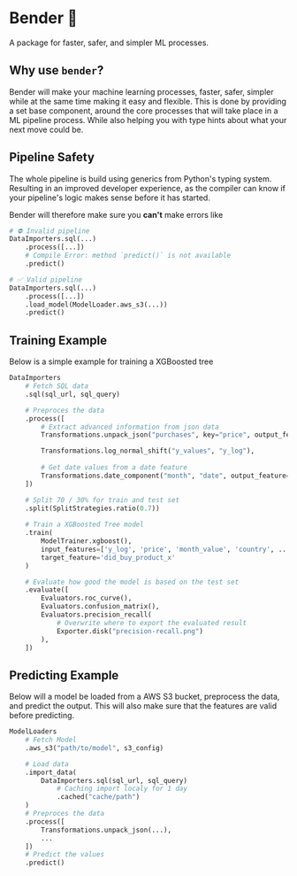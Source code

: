 # Bender 🤖

A package for faster, safer, and simpler ML processes.

## Why use `bender`?

Bender will make your machine learning processes, faster, safer, simpler while at the same time making it easy and flexible. This is done by providing a set base component, around the core processes that will take place in a ML pipeline process. While also helping you with type hints about what your next move could be.

## Pipeline Safety

The whole pipeline is build using generics from Python's typing system. Resulting in an improved developer experience, as the compiler can know if your pipeline's logic makes sense before it has started. 

Bender will therefore make sure you **can't** make errors like

```python
# ⛔️ Invalid pipeline
DataImporters.sql(...)
    .process([...])
    # Compile Error: method `predict()` is not available
    .predict()

# ✅ Valid pipeline
DataImporters.sql(...)
    .process([...])
    .load_model(ModelLoader.aws_s3(...))
    .predict()
```

## Training Example
Below is a simple example for training a XGBoosted tree
```python
DataImporters
    # Fetch SQL data
    .sql(sql_url, sql_query)

    # Preproces the data
    .process([
        # Extract advanced information from json data
        Transformations.unpack_json("purchases", key="price", output_feature="price", policy=UnpackPolicy.median_number())

        Transformations.log_normal_shift("y_values", "y_log"),
        
        # Get date values from a date feature
        Transformations.date_component("month", "date", output_feature="month_value"),
    ])

    # Split 70 / 30% for train and test set
    .split(SplitStrategies.ratio(0.7))
    
    # Train a XGBoosted Tree model
    .train(
        ModelTrainer.xgboost(), 
        input_features=['y_log', 'price', 'month_value', 'country', ...], 
        target_feature='did_buy_product_x'
    )

    # Evaluate how good the model is based on the test set
    .evaluate([
        Evaluators.roc_curve(),
        Evaluators.confusion_matrix(),
        Evaluators.precision_recall(
            # Overwrite where to export the evaluated result
            Exporter.disk("precision-recall.png")
        ),
    ])
```

## Predicting Example

Below will a model be loaded from a AWS S3 bucket, preprocess the data, and predict the output.
This will also make sure that the features are valid before predicting.

```python
ModelLoaders
    # Fetch Model
    .aws_s3("path/to/model", s3_config)

    # Load data
    .import_data(
        DataImporters.sql(sql_url, sql_query)
            # Caching import localy for 1 day
            .cached("cache/path")
    )
    # Preproces the data
    .process([
        Transformations.unpack_json(...),
        ...
    ])
    # Predict the values
    .predict()
```